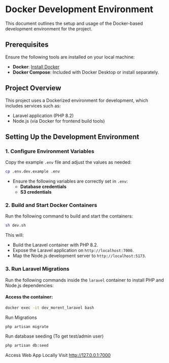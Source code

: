 # Docker Development Environment

This document outlines the setup and usage of the Docker-based development environment for the project.

## Prerequisites

Ensure the following tools are installed on your local machine:

- **Docker**: [Install Docker](https://docs.docker.com/get-docker/)
- **Docker Compose**: Included with Docker Desktop or install separately.

## Project Overview

This project uses a Dockerized environment for development, which includes services such as:

- Laravel application (PHP 8.2)
- Node.js (via Docker for frontend build tools)

## Setting Up the Development Environment

### 1. Configure Environment Variables

Copy the example `.env` file and adjust the values as needed:

```bash
cp .env.dev.example .env
```

- Ensure the following variables are correctly set in `.env`:
  - **Database credentials**
  - **S3 credentials**

### 2. Build and Start Docker Containers

Run the following command to build and start the containers:

```bash
sh dev.sh
```

This will:
- Build the Laravel container with PHP 8.2.
- Expose the Laravel application on `http://localhost:7000`.
- Map the Node.js development server to `http://localhost:5173`.

### 3. Run Laravel Migrations

Run the following commands inside the `laravel` container to install PHP and Node.js dependencies:

#### Access the container:
```bash
docker exec -it dev_morent_laravel bash
```

Run Migrations
```
php artisan migrate
```

Run database seeding (To get test/admin user)
```bash
php artisan db:seed
```

Access Web App Locally
Visit http://127.0.0.1:7000